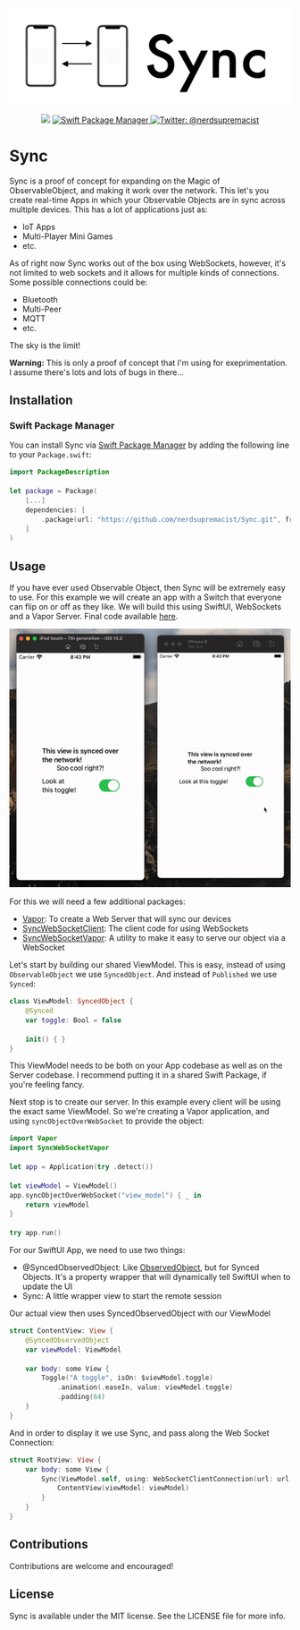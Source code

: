 <p align="center">
    <img src="logo.png" width="600" max-width="90%" alt="Sync" />
</p>

<p align="center">
    <img src="https://img.shields.io/badge/Swift-5.5-orange.svg" />
    <a href="https://swift.org/package-manager">
        <img src="https://img.shields.io/badge/swiftpm-compatible-brightgreen.svg?style=flat" alt="Swift Package Manager" />
    </a>
    <a href="https://twitter.com/nerdsupremacist">
        <img src="https://img.shields.io/badge/twitter-@nerdsupremacist-blue.svg?style=flat" alt="Twitter: @nerdsupremacist" />
    </a>
</p>

# Sync
Sync is a proof of concept for expanding on the Magic of ObservableObject, and making it work over the network. 
This let's you create real-time Apps in which your Observable Objects are in sync across multiple devices.
This has a lot of applications just as:
- IoT Apps
- Multi-Player Mini Games
- etc.

As of right now Sync works out of the box using WebSockets, however, it's not limited to web sockets and it allows for multiple kinds of connections. Some possible connections could be:
- Bluetooth
- Multi-Peer
- MQTT
- etc.

The sky is the limit!

**Warning:** This is only a proof of concept that I'm using for exeprimentation. I assume there's lots and lots of bugs in there...

## Installation
### Swift Package Manager

You can install Sync via [Swift Package Manager](https://swift.org/package-manager/) by adding the following line to your `Package.swift`:

```swift
import PackageDescription

let package = Package(
    [...]
    dependencies: [
        .package(url: "https://github.com/nerdsupremacist/Sync.git", from: "0.1.0")
    ]
)
```

## Usage

If you have ever used Observable Object, then Sync will be extremely easy to use. 
For this example we will create an app with a Switch that everyone can flip on or off as they like. We will build this using SwiftUI, WebSockets and a Vapor Server. Final code available [here](https://github.com/nerdsupremacist/SyncExampleApp).

<p align="center">
    <img src="demo.gif" width="600" max-width="90%" alt="Sync" />
</p>

For this we will need a few additional packages:
- [Vapor](https://vapor.codes): To create a Web Server that will sync our devices
- [SyncWebSocketClient](https://github.com/nerdsupremacist/SyncWebSocketClient): The client code for using WebSockets
- [SyncWebSocketVapor](https://github.com/nerdsupremacist/SyncWebSocketVapor): A utility to make it easy to serve our object via a WebSocket

Let's start by building our shared ViewModel. This is easy, instead of using `ObservableObject` we use `SyncedObject`. And instead of `Published` we use `Synced`:
```swift
class ViewModel: SyncedObject {
    @Synced
    var toggle: Bool = false

    init() { }
}
```

This ViewModel needs to be both on your App codebase as well as on the Server codebase. I recommend putting it in a shared Swift Package, if you're feeling fancy.

Next stop is to create our server. In this example every client will be using the exact same ViewModel. So we're creating a Vapor application, and using `syncObjectOverWebSocket` to provide the object:

```swift
import Vapor
import SyncWebSocketVapor

let app = Application(try .detect())

let viewModel = ViewModel()
app.syncObjectOverWebSocket("view_model") { _ in
    return viewModel
}

try app.run()
```

For our SwiftUI App, we need to use two things:
- @SyncedObservedObject: Like [ObservedObject](https://developer.apple.com/documentation/swiftui/observedobject), but for Synced Objects. It's a property wrapper that will dynamically tell SwiftUI when to update the UI
- Sync: A little wrapper view to start the remote session

Our actual view then uses SyncedObservedObject with our ViewModel
```swift
struct ContentView: View {
    @SyncedObservedObject
    var viewModel: ViewModel

    var body: some View {
        Toggle("A toggle", isOn: $viewModel.toggle)
            .animation(.easeIn, value: viewModel.toggle)
            .padding(64)
    }
}
```

And in order to display it we use Sync, and pass along the Web Socket Connection:
```swift
struct RootView: View {
    var body: some View {
        Sync(ViewModel.self, using: WebSocketClientConnection(url: url)) { viewModel in
            ContentView(viewModel: viewModel)
        }
    }
}
```

## Contributions
Contributions are welcome and encouraged!

## License
Sync is available under the MIT license. See the LICENSE file for more info.
